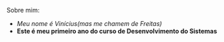 Sobre mim: 
- *Meu nome é Vinícius(mas me chamem de Freitas)*
- **Este é meu primeiro ano do curso de Desenvolvimento do Sistemas**


